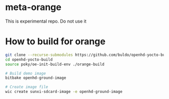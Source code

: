 # meta-orange
This is experimental repo. Do not use it

# How to build for orange
```sh
git clone --recurse-submodules https://github.com/buldo/openhd-yocto-build.git
cd openhd-yocto-build
source poky/oe-init-build-env ./orange-build

# Build demo image
bitbake openhd-ground-image

# Create image file
wic create sunxi-sdcard-image -e openhd-ground-image
```

